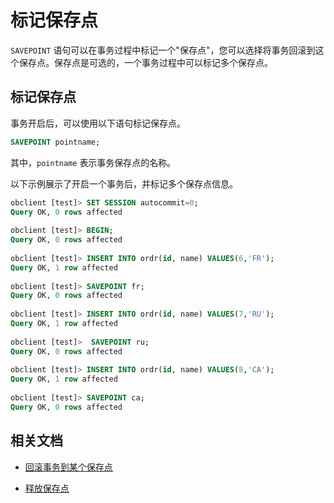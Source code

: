 # 标记保存点

`SAVEPOINT` 语句可以在事务过程中标记一个"保存点"，您可以选择将事务回滚到这个保存点。保存点是可选的，一个事务过程中可以标记多个保存点。

## 标记保存点

事务开启后，可以使用以下语句标记保存点。

```sql
SAVEPOINT pointname;
```

其中，`pointname` 表示事务保存点的名称。

以下示例展示了开启一个事务后，并标记多个保存点信息。

```sql
obclient [test]> SET SESSION autocommit=0;
Query OK, 0 rows affected 
   
obclient [test]> BEGIN;
Query OK, 0 rows affected 
   
obclient [test]> INSERT INTO ordr(id, name) VALUES(6,'FR');
Query OK, 1 row affected 
   
obclient [test]> SAVEPOINT fr;
Query OK, 0 rows affected 
   
obclient [test]> INSERT INTO ordr(id, name) VALUES(7,'RU');
Query OK, 1 row affected 
   
obclient [test]>  SAVEPOINT ru;
Query OK, 0 rows affected 
   
obclient [test]> INSERT INTO ordr(id, name) VALUES(8,'CA');
Query OK, 1 row affected 
   
obclient [test]> SAVEPOINT ca;
Query OK, 0 rows affected
```

## 相关文档

* [回滚事务到某个保存点](2.rollback-to-a-savepoint.md)

* [释放保存点](3.release-a-savepoint.md)

